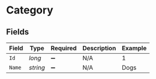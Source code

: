 # Category


## Fields

| Field              | Type               | Required           | Description        | Example            |
| ------------------ | ------------------ | ------------------ | ------------------ | ------------------ |
| `Id`               | *long*             | :heavy_minus_sign: | N/A                | 1                  |
| `Name`             | *string*           | :heavy_minus_sign: | N/A                | Dogs               |